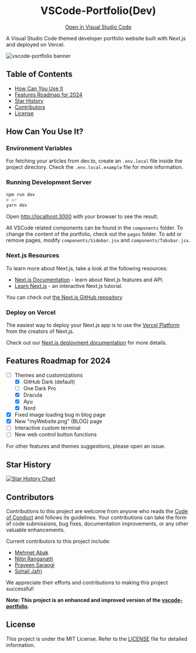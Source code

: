 <div align=center>
  
# VSCode-Portfolio(Dev)
  
</div> 
<div align=center>
  
[Open in Visual Studio Code](https://open.vscode.dev/memoli0/Dev)
  
</div> 

A Visual Studio Code themed developer portfolio website built with Next.js and deployed on Vercel.

![vscode-portfolio banner](https://imgur.com/JXJ9mpO.gif)

## Table of Contents
- [How Can You Use It](#how-can-you-use-it)
- [Features Roadmap for 2024](#features-roadmap-for-2024)
- [Star History](#star-history)
- [Contributors](#contributors)
- [License](#license)

## How Can You Use It?

### Environment Variables

For fetching your articles from dev.to, create an `.env.local` file inside the project directory. Check the `.env.local.example` file for more information.

### Running Development Server

```bash
npm run dev
# or
yarn dev
```

Open [http://localhost:3000](http://localhost:3000) with your browser to see the result.

All VSCode related components can be found in the `components` folder. To change the content of the portfolio, check out the `pages` folder. To add or remove pages, modify `components/Sidebar.jsx` and `components/Tabsbar.jsx`.

### Next.js Resources

To learn more about Next.js, take a look at the following resources:

- [Next.js Documentation](https://nextjs.org/docs) - learn about Next.js features and API.
- [Learn Next.js](https://nextjs.org/learn) - an interactive Next.js tutorial.

You can check out [the Next.js GitHub repository](https://github.com/vercel/next.js/)

### Deploy on Vercel

The easiest way to deploy your Next.js app is to use the [Vercel Platform](https://vercel.com/new?utm_medium=default-template&filter=next.js&utm_source=create-next-app&utm_campaign=create-next-app-readme) from the creators of Next.js.

Check out our [Next.js deployment documentation](https://nextjs.org/docs/deployment) for more details.

## Features Roadmap for 2024

- [ ] Themes and customizations
  - [x] GitHub Dark (default)
  - [ ] One Dark Pro
  - [x] Dracula
  - [x] Ayu
  - [x] Nord
- [x] Fixed image loading bug in blog page
- [x] New "myWebsite.png" (BLOG) page
- [ ] Interactive custom terminal
- [ ] New web control button functions

For other features and themes suggestions, please open an issue.

## Star History

<a href="https://star-history.com/#memoli0/Dev&Date">
 <picture>
   <source media="(prefers-color-scheme: dark)" srcset="https://api.star-history.com/svg?repos=memoli0/Dev&type=Date&theme=dark" />
   <source media="(prefers-color-scheme: light)" srcset="https://api.star-history.com/svg?repos=memoli0/Dev&type=Date" />
   <img alt="Star History Chart" src="https://api.star-history.com/svg?repos=memoli0/Dev&type=Date" />
 </picture>
</a>

## Contributors
Contributions to this project are welcome from anyone who reads the [Code of Conduct](CODE_OF_CONDUCT.md) and follows its guidelines. Your contributions can take the form of code submissions, bug fixes, documentation improvements, or any other valuable enhancements.

Current contributors to this project include:
- [Mehmet Abak](https://github.com/memoli0)
- [Nitin Ranganath](https://github.com/itsnitinr)
- [Praveen Saraogi](https://github.com/saraogipraveen)
- [Sohail Jafri](https://github.com/thesohailjafri)

We appreciate their efforts and contributions to making this project successful!

**Note: This project is an enhanced and improved version of the [vscode-portfolio](https://github.com/itsnitinr/vscode-portfolio).**

## License

This project is under the MIT License. Refer to the [LICENSE](LICENSE) file for detailed information.
